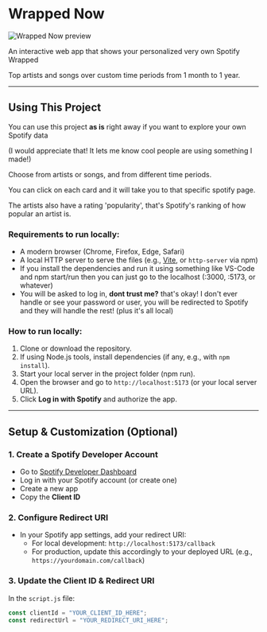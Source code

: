 # Wrapped Now
![Wrapped Now preview](example.png)

An interactive web app that shows your personalized very own Spotify Wrapped 


Top artists and songs over custom time periods from 1 month to 1 year.

---

## Using This Project

You can use this project **as is** right away if you want to explore your own Spotify data 

(I would appreciate that! It lets me know cool people are using something I made!)

Choose from artists or songs, and from different time periods.

You can click on each card and it will take you to that specific spotify page.

The artists also have a rating 'popularity', that's Spotify's ranking of how popular an artist is.

### Requirements to run locally:

- A modern browser (Chrome, Firefox, Edge, Safari)
- A local HTTP server to serve the files (e.g., [Vite](https://vitejs.dev/), or `http-server` via npm)
- If you install the dependencies and run it using something like VS-Code and npm start/run then you can just go to the localhost (:3000, :5173, or whatever)
- You will be asked to log in, **dont trust me?** that's okay! I don't ever handle or see your password or user, you will be redirected to Spotify and they will handle the rest! (plus it's all local)

### How to run locally:

1. Clone or download the repository.
2. If using Node.js tools, install dependencies (if any, e.g., with `npm install`).
3. Start your local server in the project folder (npm run).
4. Open the browser and go to `http://localhost:5173` (or your local server URL).
5. Click **Log in with Spotify** and authorize the app.

---

## Setup & Customization (Optional)

### 1. Create a Spotify Developer Account

- Go to [Spotify Developer Dashboard](https://developer.spotify.com/dashboard/applications)
- Log in with your Spotify account (or create one)
- Create a new app
- Copy the **Client ID**

### 2. Configure Redirect URI

- In your Spotify app settings, add your redirect URI:
  - For local development: `http://localhost:5173/callback`
  - For production, update this accordingly to your deployed URL (e.g., `https://yourdomain.com/callback`)

### 3. Update the Client ID & Redirect URI

In the `script.js` file:

```js
const clientId = "YOUR_CLIENT_ID_HERE";
const redirectUrl = "YOUR_REDIRECT_URI_HERE";
